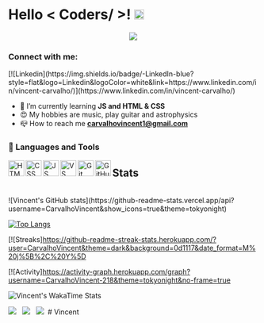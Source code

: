<h1> Hello < Coders/ >! <img src = "https://raw.githubusercontent.com/MartinHeinz/MartinHeinz/master/wave.gif" width = 20px> </h1>
<p align='center'>
<img src="https://readme-typing-svg.herokuapp.com?color=%3b64a2&size=25&center=true&vCenter=true&width=433&height=75&lines=I'm+Vincent+Carvalho;Frontend+Developer+Student;Guitar+Teacher;">
</p>
<p align='center'>

<h3 align="left">Connect with me:</h3>
[![Linkedin](https://img.shields.io/badge/-LinkedIn-blue?style=flat&logo=Linkedin&logoColor=white&link=https://www.linkedin.com/in/vincent-carvalho/)](https://www.linkedin.com/in/vincent-carvalho/)


- 🌱 I’m currently learning **JS and HTML & CSS**
- 😍 My hobbies are music, play guitar and astrophysics
- 📪 How to reach me **carvalhovincent1@gmail.com**

### 📐 Languages and Tools

<img align="left" height="32px" width="32px" alt="HTML logo" src="https://bit.ly/3gP4Qgx">
<img align="left" height="32px" width="32px" alt="CSS logo" src="https://bit.ly/37iML7j">
<img align="left" height="32px" width="32px" alt="JS logo" src="https://bit.ly/3r1kzxY">
<img align="left" height="32px" width="32px" alt="VS Сode logo" src="https://bit.ly/3qZmQcU">
<img align="left" height="32px" width="32px" alt="Git logo" src="https://bit.ly/34ayuYn">
<img align="left" height="32px" width="32px" alt="GitHub logo" src="https://bit.ly/3nlY4kZ">

## Stats
<br>
![Vincent's GitHub stats](https://github-readme-stats.vercel.app/api?username=CarvalhoVincent&show_icons=true&theme=tokyonight)

[![Top Langs](https://github-readme-stats.vercel.app/api/top-langs/?username=CarvalhoVincent&layout=compact&theme=tokyonight)](https://github.com/anuraghazra/github-readme-stats)


[![Streaks]https://github-readme-streak-stats.herokuapp.com/?user=CarvalhoVincent&theme=dark&background=0d1117&date_format=M%20j%5B%2C%20Y%5D


[![Activity]https://activity-graph.herokuapp.com/graph?username=CarvalhoVincent-218&theme=tokyonight&no-frame=true


![Vincent's WakaTime Stats](https://github-readme-stats.vercel.app/api/wakatime?username=CarvalhoVincent&hide_border=true&v=2)



<img src="https://img.shields.io/badge/html5-%23E34F26.svg?style=for-the-badge&logo=html5&logoColor=white">&nbsp;&nbsp;
<img src="https://img.shields.io/badge/css3-%231572B6.svg?style=for-the-badge&logo=css3&logoColor=white">&nbsp;&nbsp;
<img src="https://img.shields.io/badge/javascript-%23323330.svg?style=for-the-badge&logo=javascript&logoColor=%23F7DF1E">&nbsp;&nbsp;# Vincent
